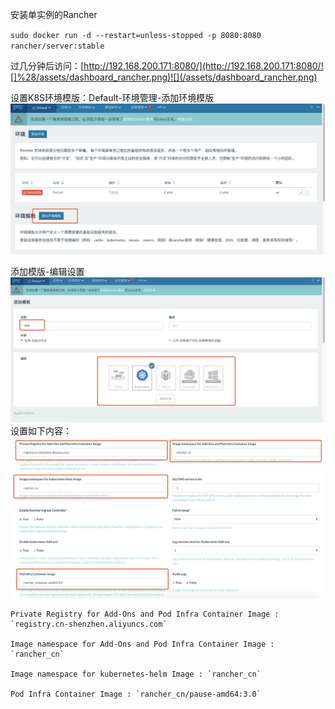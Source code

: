 安装单实例的Rancher

`sudo docker run -d --restart=unless-stopped -p 8080:8080 rancher/server:stable`

过几分钟后访问：[http://192.168.200.171:8080/](http://192.168.200.171:8080/![]%28/assets/dashboard_rancher.png)![](/assets/dashboard_rancher.png)

设置K8S环境模版：Default-环境管理-添加环境模版![](/assets/add_environment_template_1.png)

添加模版-编辑设置![](/assets/add_template.png)设置如下内容：![](/assets/setting_k8s_template_config.png)

    Private Registry for Add-Ons and Pod Infra Container Image : `registry.cn-shenzhen.aliyuncs.com`

    Image namespace for Add-Ons and Pod Infra Container Image : `rancher_cn`

    Image namespace for kubernetes-helm Image : `rancher_cn`

    Pod Infra Container Image : `rancher_cn/pause-amd64:3.0`



















